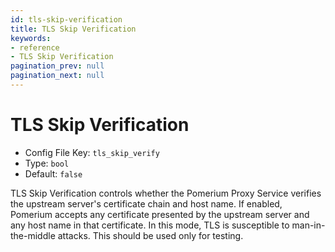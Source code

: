 ```yaml
---
id: tls-skip-verification
title: TLS Skip Verification
keywords:
- reference
- TLS Skip Verification
pagination_prev: null
pagination_next: null
---
```



# TLS Skip Verification
- Config File Key: `tls_skip_verify`
- Type: `bool`
- Default: `false`

TLS Skip Verification controls whether the Pomerium Proxy Service verifies the upstream server's certificate chain and host name. If enabled, Pomerium accepts any certificate presented by the upstream server and any host name in that certificate. In this mode, TLS is susceptible to man-in-the-middle attacks. This should be used only for testing.


